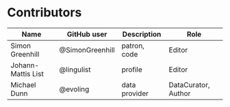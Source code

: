 # Contributors

| Name | GitHub user | Description | Role |
| --- | --- | --- | --- |
| Simon Greenhill | @SimonGreenhill | patron, code | Editor  |
| Johann-Mattis List | @lingulist | profile | Editor |
| Michael Dunn | @evoling | data provider | DataCurator, Author |
